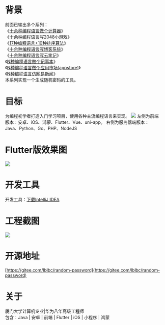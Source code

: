# 背景
前面已输出多个系列：  
《[十余种编程语言做个计算器](https://cxyxy.blog.csdn.net/article/details/128761660)》  
《[十余种编程语言写2048小游戏](https://cxyxy.blog.csdn.net/article/details/128696358)》  
《[17种编程语言+10种排序算法](https://cxyxy.blog.csdn.net/article/details/128760848)》  
《[十余种编程语言写博客系统](https://cxyxy.blog.csdn.net/article/details/128755326)》  
《[十余种编程语言写云笔记](https://cxyxy.blog.csdn.net/article/details/128760968)》  
《[N种编程语言做个记事本](https://cxyxy.blog.csdn.net/article/details/128761825)》  
《[N种编程语言做个应用市场(appstore)](https://cxyxy.blog.csdn.net/article/details/129223072)》  
《[N种编程语言仿网易新闻](https://juejin.cn/post/7210369671656407095)》    
本系列实现一个生成随机密码的工具。
# 目标
为编程初学者打造入门学习项目，使用各种主流编程语言来实现。
![](https://p3-juejin.byteimg.com/tos-cn-i-k3u1fbpfcp/49830e4f0d5e4e47a7e8105747db8163~tplv-k3u1fbpfcp-zoom-1.image)
左侧为前端版本：安卓、iOS、鸿蒙、Flutter、Vue、uni-app。
右侧为服务器端版本：Java、Python、Go、PHP、NodeJS

# Flutter版效果图
![](https://p3-juejin.byteimg.com/tos-cn-i-k3u1fbpfcp/8cd1ac8b974f4e7487a108da9b4007df~tplv-k3u1fbpfcp-zoom-1.image)

# 开发工具
开发工具：[下载IntelliJ IDEA](https://cxyxy.blog.csdn.net/article/details/128722658)

# 工程截图
![](https://p3-juejin.byteimg.com/tos-cn-i-k3u1fbpfcp/faa86c6e7bb04fe7a082f810d81cc939~tplv-k3u1fbpfcp-zoom-1.image)

# 开源地址
[https://gitee.com/lblbc/random-password](https://gitee.com/lblbc/random-password)


# 关于
厦门大学计算机专业|华为八年高级工程师      
包含：Java | 安卓 | 前端 | Flutter | iOS | 小程序 | 鸿蒙  